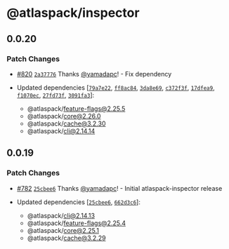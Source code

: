 # @atlaspack/inspector

## 0.0.20

### Patch Changes

- [#820](https://github.com/atlassian-labs/atlaspack/pull/820) [`2a37776`](https://github.com/atlassian-labs/atlaspack/commit/2a3777684a74bcdc609c7dafa0a42dc394f39c5b) Thanks [@yamadapc](https://github.com/yamadapc)! - Fix dependency

- Updated dependencies [[`79a7e22`](https://github.com/atlassian-labs/atlaspack/commit/79a7e22ef119891a2f4180a9d3cc66b38dd52092), [`ff8ac84`](https://github.com/atlassian-labs/atlaspack/commit/ff8ac84bd0be15caa7c7af21bf5b6e47b6d36438), [`3da8e69`](https://github.com/atlassian-labs/atlaspack/commit/3da8e690605472d81c531366b65fa9844f8ca337), [`c372f3f`](https://github.com/atlassian-labs/atlaspack/commit/c372f3fd6fce8200d5cf47f41bc7895c6cbb5558), [`17dfea9`](https://github.com/atlassian-labs/atlaspack/commit/17dfea9e9f3169807808520df9c09ebf70dc8b10), [`f1070ec`](https://github.com/atlassian-labs/atlaspack/commit/f1070ec48e99b4ec111a03179c5ab5b74163fab1), [`27fd73f`](https://github.com/atlassian-labs/atlaspack/commit/27fd73fa07d358653f1be6f2d15d72dc5d8fc2fd), [`3091fa3`](https://github.com/atlassian-labs/atlaspack/commit/3091fa36425ecffe3938e55247a035b08cda37a2)]:
  - @atlaspack/feature-flags@2.25.5
  - @atlaspack/core@2.26.0
  - @atlaspack/cache@3.2.30
  - @atlaspack/cli@2.14.14

## 0.0.19

### Patch Changes

- [#782](https://github.com/atlassian-labs/atlaspack/pull/782) [`25cbee6`](https://github.com/atlassian-labs/atlaspack/commit/25cbee625fb47ac20423fe34ff37bc818a807245) Thanks [@yamadapc](https://github.com/yamadapc)! - Initial atlaspack-inspector release

- Updated dependencies [[`25cbee6`](https://github.com/atlassian-labs/atlaspack/commit/25cbee625fb47ac20423fe34ff37bc818a807245), [`662d3c6`](https://github.com/atlassian-labs/atlaspack/commit/662d3c627888b16bf27df15cfac5a9094509e93d)]:
  - @atlaspack/cli@2.14.13
  - @atlaspack/feature-flags@2.25.4
  - @atlaspack/core@2.25.1
  - @atlaspack/cache@3.2.29
